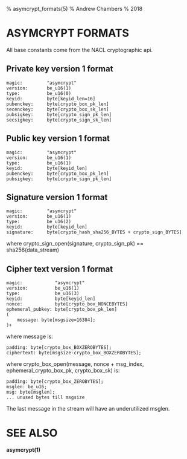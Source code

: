 % asymcrypt_formats(5)
% Andrew Chambers
% 2018

# ASYMCRYPT FORMATS

All base constants come from the NACL cryptographic api.

## Private key version 1 format

```
magic:         "asymcrypt"
version:       be_u16(1)
type:          be_u16(0)
keyid:         byte[keyid_len=16]
pubenckey:     byte[crypto_box_pk_len]
secenckey:     byte[crypto_box_sk_len]
pubsigkey:     byte[crypto_sign_pk_len]
secsigkey:     byte[crypto_sign_sk_len]
```

## Public key version 1 format

```
magic:         "asymcrypt"
version:       be_u16(1)
type:          be_u16(1)
keyid:         byte[keyid_len]
pubenckey:     byte[crypto_box_pk_len]
pubsigkey:     byte[crypto_sign_pk_len]
```

## Signature version 1 format

```
magic:         "asymcrypt"
version:       be_u16(1)
type:          be_u16(2)
keyid:         byte[keyid_len]
signature:     byte[crypto_hash_sha256_BYTES + crypto_sign_BYTES]
```

where crypto_sign_open(signature, crypto_sign_pk) == sha256(data_stream)

## Cipher text version 1 format

```
magic:            "asymcrypt"
version:          be_u16(1)
type:             be_u16(3)
keyid:            byte[keyid_len]
nonce:            byte[crypto_box_NONCEBYTES]
ephemeral_pubkey: byte[crypto_box_pk_len]
(
	message: byte[msgsize=16384];
)+
```

where message is:

```
padding: byte[crypto_box_BOXZEROBYTES];
ciphertext: byte[msgsize-crypto_box_BOXZEROBYTES];
```

where crypto_box_open(message, nonce + msg_index, ephemeral_crypto_box_pk, crypto_box_sk) is:

```
padding: byte[crypto_box_ZEROBYTES];
msglen: be_u16;
msg: byte[msglen];
... unused bytes till msgsize
```

The last message in the stream will have an underutilized msglen.


# SEE ALSO

**asymcrypt(1)**
